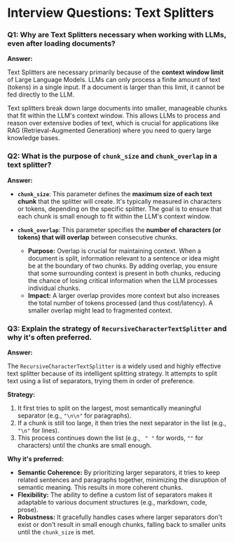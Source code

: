 # Interview Questions: Text Splitters

### Q1: Why are Text Splitters necessary when working with LLMs, even after loading documents?

**Answer:**

Text Splitters are necessary primarily because of the **context window limit** of Large Language Models. LLMs can only process a finite amount of text (tokens) in a single input. If a document is larger than this limit, it cannot be fed directly to the LLM.

Text splitters break down large documents into smaller, manageable chunks that fit within the LLM's context window. This allows LLMs to process and reason over extensive bodies of text, which is crucial for applications like RAG (Retrieval-Augmented Generation) where you need to query large knowledge bases.

### Q2: What is the purpose of `chunk_size` and `chunk_overlap` in a text splitter?

**Answer:**

*   **`chunk_size`**: This parameter defines the **maximum size of each text chunk** that the splitter will create. It's typically measured in characters or tokens, depending on the specific splitter. The goal is to ensure that each chunk is small enough to fit within the LLM's context window.

*   **`chunk_overlap`**: This parameter specifies the **number of characters (or tokens) that will overlap** between consecutive chunks.
    *   **Purpose:** Overlap is crucial for maintaining context. When a document is split, information relevant to a sentence or idea might be at the boundary of two chunks. By adding overlap, you ensure that some surrounding context is present in both chunks, reducing the chance of losing critical information when the LLM processes individual chunks.
    *   **Impact:** A larger overlap provides more context but also increases the total number of tokens processed (and thus cost/latency). A smaller overlap might lead to fragmented context.

### Q3: Explain the strategy of `RecursiveCharacterTextSplitter` and why it's often preferred.

**Answer:**

The `RecursiveCharacterTextSplitter` is a widely used and highly effective text splitter because of its intelligent splitting strategy. It attempts to split text using a list of separators, trying them in order of preference.

**Strategy:**
1.  It first tries to split on the largest, most semantically meaningful separator (e.g., `"\n\n"` for paragraphs).
2.  If a chunk is still too large, it then tries the next separator in the list (e.g., `"\n"` for lines).
3.  This process continues down the list (e.g., ` " "` for words, `""` for characters) until the chunks are small enough.

**Why it's preferred:**
*   **Semantic Coherence:** By prioritizing larger separators, it tries to keep related sentences and paragraphs together, minimizing the disruption of semantic meaning. This results in more coherent chunks.
*   **Flexibility:** The ability to define a custom list of separators makes it adaptable to various document structures (e.g., markdown, code, prose).
*   **Robustness:** It gracefully handles cases where larger separators don't exist or don't result in small enough chunks, falling back to smaller units until the `chunk_size` is met.
